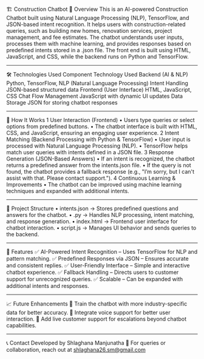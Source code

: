 🏗️ Construction Chatbot
📌 Overview
This is an AI-powered Construction Chatbot built using Natural Language Processing (NLP), TensorFlow, and JSON-based intent recognition. It helps users with construction-related queries, such as building new homes, renovation services, project management, and fee estimates.
The chatbot understands user inputs, processes them with machine learning, and provides responses based on predefined intents stored in a .json file. The front end is built using HTML, JavaScript, and CSS, while the backend runs on Python and TensorFlow.
________________________________________
🛠️ Technologies Used
Component	Technology Used
Backend (AI & NLP)	Python, TensorFlow, NLP (Natural Language Processing)
Intent Handling	JSON-based structured data
Frontend (User Interface)	HTML, JavaScript, CSS
Chat Flow Management	JavaScript with dynamic UI updates
Data Storage	JSON for storing chatbot responses
________________________________________
🚀 How It Works
1️ User Interaction (Frontend)
•	Users type queries or select options from predefined buttons.
•	The chatbot interface is built with HTML, CSS, and JavaScript, ensuring an engaging user experience.
2️ Intent Matching (Backend Processing with Python & TensorFlow)
•	User input is processed with Natural Language Processing (NLP).
•	TensorFlow helps match user queries with intents defined in a JSON file.
3️ Response Generation (JSON-Based Answers)
•	If an intent is recognized, the chatbot returns a predefined answer from the intents.json file.
•	If the query is not found, the chatbot provides a fallback response (e.g., "I’m sorry, but I can't assist with that. Please contact support.").
4️ Continuous Learning & Improvements
•	The chatbot can be improved using machine learning techniques and expanded with additional intents.
________________________________________
📂 Project Structure
•	intents.json → Stores predefined questions and answers for the chatbot.
•	.py → Handles NLP processing, intent matching, and response generation.
•	index.html → Frontend user interface for chatbot interaction.
•	script.js → Manages UI behavior and sends queries to the backend.
________________________________________
🌟 Features
✅ AI-Powered Intent Recognition – Uses TensorFlow for NLP and pattern matching.
✅ Predefined Responses via JSON – Ensures accurate and consistent replies.
✅ User-Friendly Interface – Simple and interactive chatbot experience.
✅ Fallback Handling – Directs users to customer support for unrecognized queries.
✅ Scalable – Can be expanded with additional intents and responses.
________________________________________
📈 Future Enhancements
🔹 Train the chatbot with more industry-specific data for better accuracy.
🔹 Integrate voice support for better user interaction.
🔹 Add live customer support for escalations beyond chatbot capabilities.
________________________________________
📞 Contact
Developed by Shlaghana Manjunatha 🚀
For queries or collaboration, reach out at shlaghana26.sm@gmail.com

